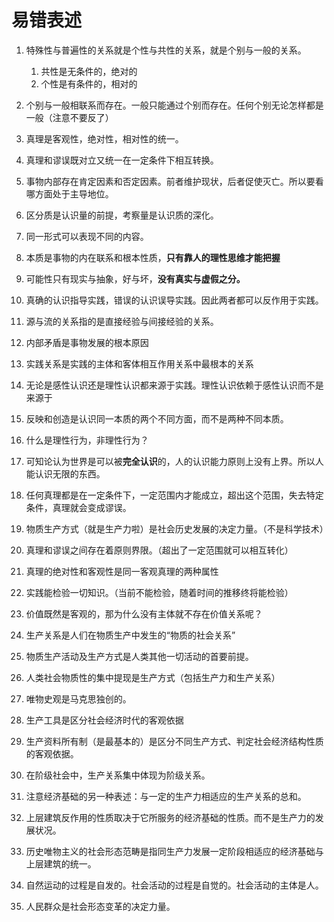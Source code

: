 # 易错表述

1. 特殊性与普遍性的关系就是个性与共性的关系，就是个别与一般的关系。
   1. 共性是无条件的，绝对的
   2. 个性是有条件的，相对的

2. 个别与一般相联系而存在。一般只能通过个别而存在。任何个别无论怎样都是一般（注意不要反了）

3. 真理是客观性，绝对性，相对性的统一。
4. 真理和谬误既对立又统一在一定条件下相互转换。
5. 事物内部存在肯定因素和否定因素。前者维护现状，后者促使灭亡。所以要看哪方面处于主导地位。
6. 区分质是认识量的前提，考察量是认识质的深化。
7. 同一形式可以表现不同的内容。
8. 本质是事物的内在联系和根本性质，**只有靠人的理性思维才能把握**
9. 可能性只有现实与抽象，好与坏，**没有真实与虚假之分。**
10. 真确的认识指导实践，错误的认识误导实践。因此两者都可以反作用于实践。
11. 源与流的关系指的是直接经验与间接经验的关系。
12. 内部矛盾是事物发展的根本原因
13. 实践关系是实践的主体和客体相互作用关系中最根本的关系
14. 无论是感性认识还是理性认识都来源于实践。理性认识依赖于感性认识而不是来源于
15. 反映和创造是认识同一本质的两个不同方面，而不是两种不同本质。
16. 什么是理性行为，非理性行为？
17. 可知论认为世界是可以被**完全认识**的，人的认识能力原则上没有上界。所以人能认识无限的东西。
18. 任何真理都是在一定条件下，一定范围内才能成立，超出这个范围，失去特定条件，真理就会变成谬误。
19. 物质生产方式（就是生产力啦）是社会历史发展的决定力量。（不是科学技术）
20. 真理和谬误之间存在着原则界限。（超出了一定范围就可以相互转化）
21. 真理的绝对性和客观性是同一客观真理的两种属性
22. 实践能检验一切知识。（当前不能检验，随着时间的推移终将能检验）
23. 价值既然是客观的，那为什么没有主体就不存在价值关系呢？
24. 生产关系是人们在物质生产中发生的“物质的社会关系”
25. 物质生产活动及生产方式是人类其他一切活动的首要前提。
26. 人类社会物质性的集中提现是生产方式（包括生产力和生产关系）
27. 唯物史观是马克思独创的。
28. 生产工具是区分社会经济时代的客观依据
29. 生产资料所有制（是最基本的）是区分不同生产方式、判定社会经济结构性质的客观依据。
30. 在阶级社会中，生产关系集中体现为阶级关系。
31. 注意经济基础的另一种表述：与一定的生产力相适应的生产关系的总和。
32. 上层建筑反作用的性质取决于它所服务的经济基础的性质。而不是生产力的发展状况。
33. 历史唯物主义的社会形态范畴是指同生产力发展一定阶段相适应的经济基础与上层建筑的统一。
34. 自然运动的过程是自发的。社会活动的过程是自觉的。社会活动的主体是人。
35. 人民群众是社会形态变革的决定力量。

